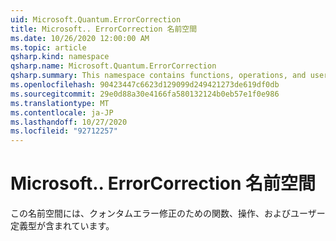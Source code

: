 ```yaml
---
uid: Microsoft.Quantum.ErrorCorrection
title: Microsoft.. ErrorCorrection 名前空間
ms.date: 10/26/2020 12:00:00 AM
ms.topic: article
qsharp.kind: namespace
qsharp.name: Microsoft.Quantum.ErrorCorrection
qsharp.summary: This namespace contains functions, operations, and user-defined types for quantum error correction.
ms.openlocfilehash: 90423447c6623d129099d249421273de619df0db
ms.sourcegitcommit: 29e0d88a30e4166fa580132124b0eb57e1f0e986
ms.translationtype: MT
ms.contentlocale: ja-JP
ms.lasthandoff: 10/27/2020
ms.locfileid: "92712257"
---
```

# <a name="microsoftquantumerrorcorrection-namespace"></a>Microsoft.. ErrorCorrection 名前空間

この名前空間には、クォンタムエラー修正のための関数、操作、およびユーザー定義型が含まれています。

